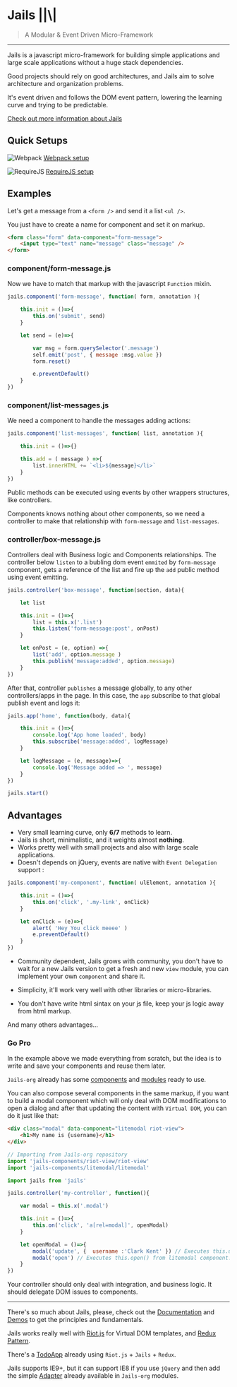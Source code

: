 # Jails ||\\| 
> A Modular & Event Driven Micro-Framework

--- 

Jails is a javascript micro-framework for building simple applications and large scale applications without a huge stack dependencies.

Good projects should rely on good architectures, and Jails aim to solve architecture and organization problems.

It's event driven and follows the DOM event pattern, lowering the learning curve and trying to be predictable.

[Check out more information about  Jails](http://jails-org.github.io/Jails/)

## Quick Setups

![Webpack](http://webpack.github.io/assets/favicon.png) [Webpack setup](https://github.com/jails-org/Jails/raw/gh-pages/downloads/jails-webpack.zip)

![RequireJS](https://raw.githubusercontent.com/legacy-icons/vendor-icons/master/dist/32x32/requirejs.png) [RequireJS setup](https://github.com/jails-org/Jails/raw/gh-pages/downloads/jails-requirejs.zip)


## Examples

Let's get a message from a `<form />` and send it a list `<ul />`.

You just have to create a name for component and set it on markup.

```html
<form class="form" data-component="form-message">
	<input type="text" name="message" class="message" />
</form>
```

### component/form-message.js

Now we have to match that markup with the javascript `Function` mixin.

```js
jails.component('form-message', function( form, annotation ){

	this.init = ()=>{
		this.on('submit', send)
	}

	let send = (e)=>{

		var msg = form.querySelector('.message')
		self.emit('post', { message :msg.value })
		form.reset()

		e.preventDefault()
	}
})
```

### component/list-messages.js

We need a component to handle the messages adding actions:

```js
jails.component('list-messages', function( list, annotation ){

	this.init = ()=>{}

	this.add = ( message ) =>{
		list.innerHTML += `<li>${message}</li>`
	}
})
```

Public methods can be executed using events by other wrappers structures, like controllers.

Components knows nothing about other components, so we need a controller to make that relationship with `form-message` and `list-messages`.

### controller/box-message.js

Controllers deal with Business logic and Components relationships. The controller below `listen` to a bubling dom event `emmited` by `form-message` component, gets a reference of the list and fire up the `add` public method using event emitting.

```js
jails.controller('box-message', function(section, data){

	let list

	this.init = ()=>{
		list = this.x('.list')
		this.listen('form-message:post', onPost)
	}

	let onPost = (e, option) =>{
		list('add', option.message )
		this.publish('message:added', option.message)
	}
})
```

After that, controller `publishes` a message globally, to any other controllers/apps in the page. In this case, the `app` subscribe to that global publish event and logs it:

```js
jails.app('home', function(body, data){

	this.init = ()=>{
		console.log('App home loaded', body)
		this.subscribe('message:added', logMessage)
	}

	let logMessage = (e, message)=>{
		console.log('Message added => ', message)
	}
})

jails.start()

```

## Advantages

- Very small learning curve, only **6/7** methods to learn.
- Jails is short, minimalistic, and it weights almost **nothing**.
- Works pretty well with small projects and also with large scale applications.
- Doesn't depends on jQuery, events are native with `Event Delegation` support :

```js
jails.component('my-component', function( ulElement, annotation ){

	this.init = ()=>{
		this.on('click', '.my-link', onClick)
	}

	let onClick = (e)=>{
		alert( 'Hey You click meeee' )
		e.preventDefault()
	}
})
```

- Community dependent, Jails grows with community, you don't have to wait for a new Jails version to get a fresh and new `view` module, you can implement your own `component` and share it.

- Simplicity, it'll work very well with other libraries or micro-libraries.

- You don't have write html sintax on your js file, keep your js logic away from html markup.

And many others advantages...

### Go Pro

In the example above we made everything from scratch, but the idea is to write and save your components and reuse them later.

`Jails-org` already has some [components](http://jails-org.github.io/Jails/components.htm) and [modules](http://jails-org.github.io/Jails/modules.htm) ready to use.

You can also compose several components in the same markup, if you want to build a modal component which will only deal with DOM modifications to open a dialog and after that updating the content with `Virtual DOM`, you can do it just like that:

```html
<div class="modal" data-component="litemodal riot-view">
	<h1>My name is {username}</h1>
</div>
```

```js
// Importing from Jails-org repository
import 'jails-components/riot-view/riot-view'
import 'jails-components/litemodal/litemodal'

import jails from 'jails'

jails.controller('my-controller', function(){

	var modal = this.x('.modal')

	this.init = ()=>{
		this.on('click', 'a[rel=modal]', openModal)
	}

	let openModal = ()=>{
		modal('update', {  username :'Clark Kent' }) // Executes this.update() from riot-view component.
		modal('open') // Executes this.open() from litemodal component.
	}
})

```

Your controller should only deal with integration, and business logic. It should delegate DOM issues to components.

---

There's so much about Jails, please, check out the [Documentation](//jails-org.github.io/Jails/) and [Demos](//github.com/jails-org/Demos) to get the principles and fundamentals.

Jails works really well with [Riot.js](//riotjs.com/) for Virtual DOM templates, and [Redux Pattern](//redux.js.org).

There's a [TodoApp](https://github.com/jails-org/Demos/tree/master/TodoApp) already  using `Riot.js` + `Jails` + `Redux`.

Jails supports IE9+, but it can support IE8 if you use `jQuery` and then add the simple [Adapter](//github.com/jails-org/Modules/tree/master/jquery.adapter) already available in `Jails-org` modules.
